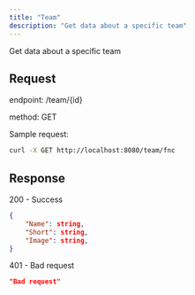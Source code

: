```yaml
---
title: "Team"
description: "Get data about a specific team"
---
```


Get data about a specific team

## Request

endpoint: /team/{id}

method: GET

Sample request:

```bash
curl -X GET http://localhost:8080/team/fnc
```

## Response

200 - Success

```json
{
    "Name": string,
    "Short": string,
    "Image": string,
}
```

401 - Bad request

```json
"Bad request"
```
